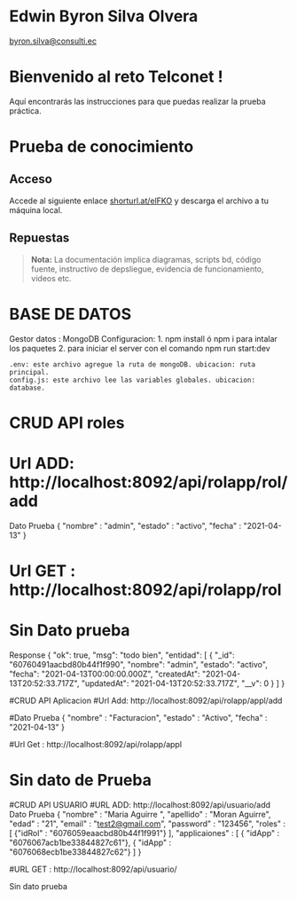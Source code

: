 # Edwin Byron Silva Olvera

byron.silva@consulti.ec


# Bienvenido al reto Telconet !

Aquí encontrarás las instrucciones para que puedas realizar la prueba práctica.

# Prueba de conocimiento
## Acceso

Accede al siguiente enlace [shorturl.at/elFKO](http://shorturl.at/elFKO) y descarga el archivo a tu máquina local.


## Repuestas

> **Nota:** La documentación implica diagramas, scripts bd, código fuente, instructivo de depsliegue, evidencia de funcionamiento, videos etc.


# BASE DE DATOS 
Gestor datos : MongoDB
Configuracion:
	1. npm install ó npm i para intalar los paquetes
	2. para iniciar el server con el comando npm run start:dev

	.env: este archivo agregue la ruta de mongoDB. ubicacion: ruta principal. 
	config.js: este archivo lee las variables globales. ubicacion: database.


# CRUD API roles 
# Url ADD: http://localhost:8092/api/rolapp/rol/add
 Dato Prueba
	{
		"nombre" : "admin",
		"estado" : "activo",
		"fecha"  : "2021-04-13"
	}
	
# Url GET : http://localhost:8092/api/rolapp/rol
# Sin Dato prueba

Response
{
    "ok": true,
    "msg": "todo bien",
    "entidad": [
        {
            "_id": "60760491aacbd80b44f1f990",
            "nombre": "admin",
            "estado": "activo",
            "fecha": "2021-04-13T00:00:00.000Z",
            "createdAt": "2021-04-13T20:52:33.717Z",
            "updatedAt": "2021-04-13T20:52:33.717Z",
            "__v": 0
        }
    ]
}

#CRUD API Aplicacion
#Url Add: http://localhost:8092/api/rolapp/appl/add

#Dato Prueba
{
    "nombre" : "Facturacion",
    "estado" : "Activo",
    "fecha" : "2021-04-13"
}

#Url Get : http://localhost:8092/api/rolapp/appl
# Sin dato de Prueba 


#CRUD API USUARIO
#URL ADD: http://localhost:8092/api/usuario/add
Dato Prueba
{
    "nombre" : "Maria Aguirre ",
    "apellido" : "Moran Aguirre",
    "edad"   : "21",
    "email" : "test2@gmail.com",
    "password" : "123456",
    "roles" : [
        {"idRol" : "6076059eaacbd80b44f1f991"}
    ],
    "applicaiones" : [
        { "idApp" : "6076067acb1be33844827c61"},
        { "idApp" : "6076068ecb1be33844827c62"}
    ]
}

#URL GET : http://localhost:8092/api/usuario/

Sin dato prueba



